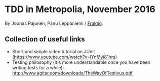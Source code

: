 # TDD in Metropolia, November 2016

By Joonas Pajunen, Panu Leppäniemi / [Fraktio](https://fraktio.fi).

## Collection of useful links

- Short and simple video tutorial on JUnit (https://www.youtube.com/watch?v=lYnMyi81hrs)
- Testing philosophy (it's more understandable once you have been writing tests for a while): http://www.agitar.com/downloads/TheWayOfTestivus.pdf

